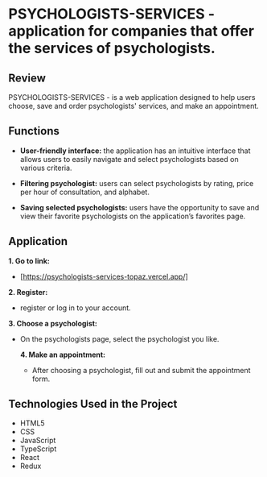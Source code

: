 # PSYCHOLOGISTS-SERVICES - application for companies that offer the services of psychologists.

## Review

PSYCHOLOGISTS-SERVICES - is a web application designed to help users choose, save and order psychologists' services, and make an appointment.

## Functions

- **User-friendly interface:** the application has an intuitive interface that allows users to easily navigate and select psychologists based on various criteria.

- **Filtering psychologist:** users can select psychologists by rating, price per hour of consultation, and alphabet.

- **Saving selected psychologists:** users have the opportunity to save and view their favorite psychologists on the application’s favorites page.

## Application

**1. Go to link:**

- [https://psychologists-services-topaz.vercel.app/]

**2. Register:**

- register or log in to your account.

**3. Choose a psychologist:**

- On the psychologists page, select the psychologist you like.

  **4. Make an appointment:**

  - After choosing a psychologist, fill out and submit the appointment form.

## Technologies Used in the Project

- HTML5
- CSS
- JavaScript
- TypeScript
- React
- Redux
